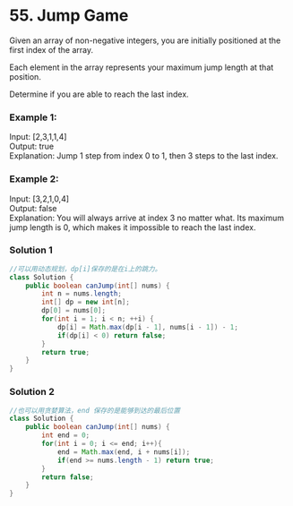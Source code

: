 # 55. Jump Game
Given an array of non-negative integers, you are initially positioned at the first index of the array.

Each element in the array represents your maximum jump length at that position.

Determine if you are able to reach the last index.

### Example 1:

Input: [2,3,1,1,4]  
Output: true  
Explanation: Jump 1 step from index 0 to 1, then 3 steps to the last index.

### Example 2:

Input: [3,2,1,0,4]  
Output: false  
Explanation: You will always arrive at index 3 no matter what. Its maximum  
             jump length is 0, which makes it impossible to reach the last index.
             
### Solution 1
```java
//可以用动态规划，dp[i]保存的是在i上的跳力。
class Solution {
    public boolean canJump(int[] nums) {
        int n = nums.length;
        int[] dp = new int[n];
        dp[0] = nums[0];
        for(int i = 1; i < n; ++i) {
            dp[i] = Math.max(dp[i - 1], nums[i - 1]) - 1;
            if(dp[i] < 0) return false;
        }
        return true;
    }
}
```
### Solution 2 
```java
//也可以用贪婪算法，end 保存的是能够到达的最后位置
class Solution {
    public boolean canJump(int[] nums) {
        int end = 0;
        for(int i = 0; i <= end; i++){
            end = Math.max(end, i + nums[i]);
            if(end >= nums.length - 1) return true;
        }
        return false;
    }
}
```
